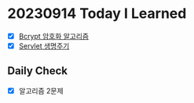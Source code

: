 # 20230914 Today I Learned
- [X] [Bcrypt 암호화 알고리즘](../../Security/Bcrypt_Algorithm.md)
- [X] [Servlet 생명주기](../../Web/Servlet_life_cycle.md)

## Daily Check
- [X] 알고리즘 2문제
